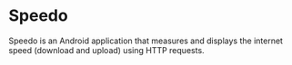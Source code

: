# Speedo
Speedo is an Android application that measures and displays the internet speed (download and upload) using HTTP requests.
